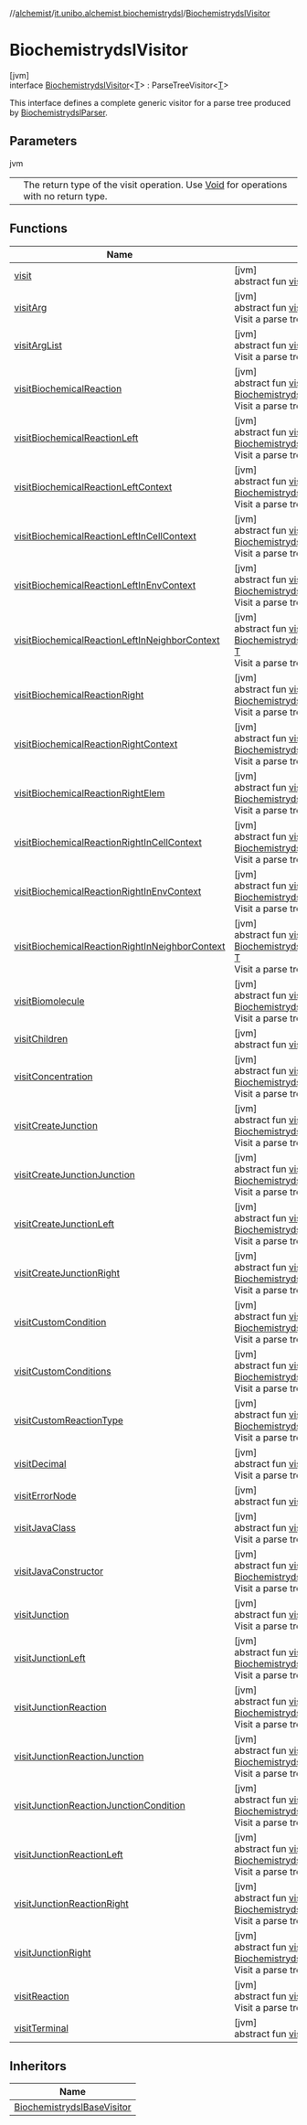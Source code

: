 //[alchemist](../../../index.md)/[it.unibo.alchemist.biochemistrydsl](../index.md)/[BiochemistrydslVisitor](index.md)

# BiochemistrydslVisitor

[jvm]\
interface [BiochemistrydslVisitor](index.md)<[T](index.md)> : ParseTreeVisitor<[T](../../it.unibo.alchemist.model.implementations.conditions/-neighborhood-present/index.md)> 

This interface defines a complete generic visitor for a parse tree produced by [BiochemistrydslParser](../-biochemistrydsl-parser/index.md).

## Parameters

jvm

| | |
|---|---|
| <T> | The return type of the visit operation. Use [Void](https://docs.oracle.com/javase/8/docs/api/java/lang/Void.html) for operations with no return type. |

## Functions

| Name | Summary |
|---|---|
| [visit](index.md#-1843616136%2FFunctions%2F-267951372) | [jvm]<br>abstract fun [visit](index.md#-1843616136%2FFunctions%2F-267951372)(p: ParseTree): [T](../../it.unibo.alchemist.model.implementations.conditions/-neighborhood-present/index.md) |
| [visitArg](visit-arg.md) | [jvm]<br>abstract fun [visitArg](visit-arg.md)(ctx: [BiochemistrydslParser.ArgContext](../-biochemistrydsl-parser/-arg-context/index.md)): [T](../../it.unibo.alchemist.model.implementations.conditions/-neighborhood-present/index.md)<br>Visit a parse tree produced by [arg](../-biochemistrydsl-parser/arg.md). |
| [visitArgList](visit-arg-list.md) | [jvm]<br>abstract fun [visitArgList](visit-arg-list.md)(ctx: [BiochemistrydslParser.ArgListContext](../-biochemistrydsl-parser/-arg-list-context/index.md)): [T](../../it.unibo.alchemist.model.implementations.conditions/-neighborhood-present/index.md)<br>Visit a parse tree produced by [argList](../-biochemistrydsl-parser/arg-list.md). |
| [visitBiochemicalReaction](visit-biochemical-reaction.md) | [jvm]<br>abstract fun [visitBiochemicalReaction](visit-biochemical-reaction.md)(ctx: [BiochemistrydslParser.BiochemicalReactionContext](../-biochemistrydsl-parser/-biochemical-reaction-context/index.md)): [T](../../it.unibo.alchemist.model.implementations.conditions/-neighborhood-present/index.md)<br>Visit a parse tree produced by [biochemicalReaction](../-biochemistrydsl-parser/biochemical-reaction.md). |
| [visitBiochemicalReactionLeft](visit-biochemical-reaction-left.md) | [jvm]<br>abstract fun [visitBiochemicalReactionLeft](visit-biochemical-reaction-left.md)(ctx: [BiochemistrydslParser.BiochemicalReactionLeftContext](../-biochemistrydsl-parser/-biochemical-reaction-left-context/index.md)): [T](../../it.unibo.alchemist.model.implementations.conditions/-neighborhood-present/index.md)<br>Visit a parse tree produced by [biochemicalReactionLeft](../-biochemistrydsl-parser/biochemical-reaction-left.md). |
| [visitBiochemicalReactionLeftContext](visit-biochemical-reaction-left-context.md) | [jvm]<br>abstract fun [visitBiochemicalReactionLeftContext](visit-biochemical-reaction-left-context.md)(ctx: [BiochemistrydslParser.BiochemicalReactionLeftContextContext](../-biochemistrydsl-parser/-biochemical-reaction-left-context-context/index.md)): [T](../../it.unibo.alchemist.model.implementations.conditions/-neighborhood-present/index.md)<br>Visit a parse tree produced by [biochemicalReactionLeftContext](../-biochemistrydsl-parser/biochemical-reaction-left-context.md). |
| [visitBiochemicalReactionLeftInCellContext](visit-biochemical-reaction-left-in-cell-context.md) | [jvm]<br>abstract fun [visitBiochemicalReactionLeftInCellContext](visit-biochemical-reaction-left-in-cell-context.md)(ctx: [BiochemistrydslParser.BiochemicalReactionLeftInCellContextContext](../-biochemistrydsl-parser/-biochemical-reaction-left-in-cell-context-context/index.md)): [T](../../it.unibo.alchemist.model.implementations.conditions/-neighborhood-present/index.md)<br>Visit a parse tree produced by [biochemicalReactionLeftInCellContext](../-biochemistrydsl-parser/biochemical-reaction-left-in-cell-context.md). |
| [visitBiochemicalReactionLeftInEnvContext](visit-biochemical-reaction-left-in-env-context.md) | [jvm]<br>abstract fun [visitBiochemicalReactionLeftInEnvContext](visit-biochemical-reaction-left-in-env-context.md)(ctx: [BiochemistrydslParser.BiochemicalReactionLeftInEnvContextContext](../-biochemistrydsl-parser/-biochemical-reaction-left-in-env-context-context/index.md)): [T](../../it.unibo.alchemist.model.implementations.conditions/-neighborhood-present/index.md)<br>Visit a parse tree produced by [biochemicalReactionLeftInEnvContext](../-biochemistrydsl-parser/biochemical-reaction-left-in-env-context.md). |
| [visitBiochemicalReactionLeftInNeighborContext](visit-biochemical-reaction-left-in-neighbor-context.md) | [jvm]<br>abstract fun [visitBiochemicalReactionLeftInNeighborContext](visit-biochemical-reaction-left-in-neighbor-context.md)(ctx: [BiochemistrydslParser.BiochemicalReactionLeftInNeighborContextContext](../-biochemistrydsl-parser/-biochemical-reaction-left-in-neighbor-context-context/index.md)): [T](../../it.unibo.alchemist.model.implementations.conditions/-neighborhood-present/index.md)<br>Visit a parse tree produced by [biochemicalReactionLeftInNeighborContext](../-biochemistrydsl-parser/biochemical-reaction-left-in-neighbor-context.md). |
| [visitBiochemicalReactionRight](visit-biochemical-reaction-right.md) | [jvm]<br>abstract fun [visitBiochemicalReactionRight](visit-biochemical-reaction-right.md)(ctx: [BiochemistrydslParser.BiochemicalReactionRightContext](../-biochemistrydsl-parser/-biochemical-reaction-right-context/index.md)): [T](../../it.unibo.alchemist.model.implementations.conditions/-neighborhood-present/index.md)<br>Visit a parse tree produced by [biochemicalReactionRight](../-biochemistrydsl-parser/biochemical-reaction-right.md). |
| [visitBiochemicalReactionRightContext](visit-biochemical-reaction-right-context.md) | [jvm]<br>abstract fun [visitBiochemicalReactionRightContext](visit-biochemical-reaction-right-context.md)(ctx: [BiochemistrydslParser.BiochemicalReactionRightContextContext](../-biochemistrydsl-parser/-biochemical-reaction-right-context-context/index.md)): [T](../../it.unibo.alchemist.model.implementations.conditions/-neighborhood-present/index.md)<br>Visit a parse tree produced by [biochemicalReactionRightContext](../-biochemistrydsl-parser/biochemical-reaction-right-context.md). |
| [visitBiochemicalReactionRightElem](visit-biochemical-reaction-right-elem.md) | [jvm]<br>abstract fun [visitBiochemicalReactionRightElem](visit-biochemical-reaction-right-elem.md)(ctx: [BiochemistrydslParser.BiochemicalReactionRightElemContext](../-biochemistrydsl-parser/-biochemical-reaction-right-elem-context/index.md)): [T](../../it.unibo.alchemist.model.implementations.conditions/-neighborhood-present/index.md)<br>Visit a parse tree produced by [biochemicalReactionRightElem](../-biochemistrydsl-parser/biochemical-reaction-right-elem.md). |
| [visitBiochemicalReactionRightInCellContext](visit-biochemical-reaction-right-in-cell-context.md) | [jvm]<br>abstract fun [visitBiochemicalReactionRightInCellContext](visit-biochemical-reaction-right-in-cell-context.md)(ctx: [BiochemistrydslParser.BiochemicalReactionRightInCellContextContext](../-biochemistrydsl-parser/-biochemical-reaction-right-in-cell-context-context/index.md)): [T](../../it.unibo.alchemist.model.implementations.conditions/-neighborhood-present/index.md)<br>Visit a parse tree produced by [biochemicalReactionRightInCellContext](../-biochemistrydsl-parser/biochemical-reaction-right-in-cell-context.md). |
| [visitBiochemicalReactionRightInEnvContext](visit-biochemical-reaction-right-in-env-context.md) | [jvm]<br>abstract fun [visitBiochemicalReactionRightInEnvContext](visit-biochemical-reaction-right-in-env-context.md)(ctx: [BiochemistrydslParser.BiochemicalReactionRightInEnvContextContext](../-biochemistrydsl-parser/-biochemical-reaction-right-in-env-context-context/index.md)): [T](../../it.unibo.alchemist.model.implementations.conditions/-neighborhood-present/index.md)<br>Visit a parse tree produced by [biochemicalReactionRightInEnvContext](../-biochemistrydsl-parser/biochemical-reaction-right-in-env-context.md). |
| [visitBiochemicalReactionRightInNeighborContext](visit-biochemical-reaction-right-in-neighbor-context.md) | [jvm]<br>abstract fun [visitBiochemicalReactionRightInNeighborContext](visit-biochemical-reaction-right-in-neighbor-context.md)(ctx: [BiochemistrydslParser.BiochemicalReactionRightInNeighborContextContext](../-biochemistrydsl-parser/-biochemical-reaction-right-in-neighbor-context-context/index.md)): [T](../../it.unibo.alchemist.model.implementations.conditions/-neighborhood-present/index.md)<br>Visit a parse tree produced by [biochemicalReactionRightInNeighborContext](../-biochemistrydsl-parser/biochemical-reaction-right-in-neighbor-context.md). |
| [visitBiomolecule](visit-biomolecule.md) | [jvm]<br>abstract fun [visitBiomolecule](visit-biomolecule.md)(ctx: [BiochemistrydslParser.BiomoleculeContext](../-biochemistrydsl-parser/-biomolecule-context/index.md)): [T](../../it.unibo.alchemist.model.implementations.conditions/-neighborhood-present/index.md)<br>Visit a parse tree produced by [biomolecule](../-biochemistrydsl-parser/biomolecule.md). |
| [visitChildren](index.md#-1430787268%2FFunctions%2F-267951372) | [jvm]<br>abstract fun [visitChildren](index.md#-1430787268%2FFunctions%2F-267951372)(p: RuleNode): [T](../../it.unibo.alchemist.model.implementations.conditions/-neighborhood-present/index.md) |
| [visitConcentration](visit-concentration.md) | [jvm]<br>abstract fun [visitConcentration](visit-concentration.md)(ctx: [BiochemistrydslParser.ConcentrationContext](../-biochemistrydsl-parser/-concentration-context/index.md)): [T](../../it.unibo.alchemist.model.implementations.conditions/-neighborhood-present/index.md)<br>Visit a parse tree produced by [concentration](../-biochemistrydsl-parser/concentration.md). |
| [visitCreateJunction](visit-create-junction.md) | [jvm]<br>abstract fun [visitCreateJunction](visit-create-junction.md)(ctx: [BiochemistrydslParser.CreateJunctionContext](../-biochemistrydsl-parser/-create-junction-context/index.md)): [T](../../it.unibo.alchemist.model.implementations.conditions/-neighborhood-present/index.md)<br>Visit a parse tree produced by [createJunction](../-biochemistrydsl-parser/create-junction.md). |
| [visitCreateJunctionJunction](visit-create-junction-junction.md) | [jvm]<br>abstract fun [visitCreateJunctionJunction](visit-create-junction-junction.md)(ctx: [BiochemistrydslParser.CreateJunctionJunctionContext](../-biochemistrydsl-parser/-create-junction-junction-context/index.md)): [T](../../it.unibo.alchemist.model.implementations.conditions/-neighborhood-present/index.md)<br>Visit a parse tree produced by [createJunctionJunction](../-biochemistrydsl-parser/create-junction-junction.md). |
| [visitCreateJunctionLeft](visit-create-junction-left.md) | [jvm]<br>abstract fun [visitCreateJunctionLeft](visit-create-junction-left.md)(ctx: [BiochemistrydslParser.CreateJunctionLeftContext](../-biochemistrydsl-parser/-create-junction-left-context/index.md)): [T](../../it.unibo.alchemist.model.implementations.conditions/-neighborhood-present/index.md)<br>Visit a parse tree produced by [createJunctionLeft](../-biochemistrydsl-parser/create-junction-left.md). |
| [visitCreateJunctionRight](visit-create-junction-right.md) | [jvm]<br>abstract fun [visitCreateJunctionRight](visit-create-junction-right.md)(ctx: [BiochemistrydslParser.CreateJunctionRightContext](../-biochemistrydsl-parser/-create-junction-right-context/index.md)): [T](../../it.unibo.alchemist.model.implementations.conditions/-neighborhood-present/index.md)<br>Visit a parse tree produced by [createJunctionRight](../-biochemistrydsl-parser/create-junction-right.md). |
| [visitCustomCondition](visit-custom-condition.md) | [jvm]<br>abstract fun [visitCustomCondition](visit-custom-condition.md)(ctx: [BiochemistrydslParser.CustomConditionContext](../-biochemistrydsl-parser/-custom-condition-context/index.md)): [T](../../it.unibo.alchemist.model.implementations.conditions/-neighborhood-present/index.md)<br>Visit a parse tree produced by [customCondition](../-biochemistrydsl-parser/custom-condition.md). |
| [visitCustomConditions](visit-custom-conditions.md) | [jvm]<br>abstract fun [visitCustomConditions](visit-custom-conditions.md)(ctx: [BiochemistrydslParser.CustomConditionsContext](../-biochemistrydsl-parser/-custom-conditions-context/index.md)): [T](../../it.unibo.alchemist.model.implementations.conditions/-neighborhood-present/index.md)<br>Visit a parse tree produced by [customConditions](../-biochemistrydsl-parser/custom-conditions.md). |
| [visitCustomReactionType](visit-custom-reaction-type.md) | [jvm]<br>abstract fun [visitCustomReactionType](visit-custom-reaction-type.md)(ctx: [BiochemistrydslParser.CustomReactionTypeContext](../-biochemistrydsl-parser/-custom-reaction-type-context/index.md)): [T](../../it.unibo.alchemist.model.implementations.conditions/-neighborhood-present/index.md)<br>Visit a parse tree produced by [customReactionType](../-biochemistrydsl-parser/custom-reaction-type.md). |
| [visitDecimal](visit-decimal.md) | [jvm]<br>abstract fun [visitDecimal](visit-decimal.md)(ctx: [BiochemistrydslParser.DecimalContext](../-biochemistrydsl-parser/-decimal-context/index.md)): [T](../../it.unibo.alchemist.model.implementations.conditions/-neighborhood-present/index.md)<br>Visit a parse tree produced by [decimal](../-biochemistrydsl-parser/decimal.md). |
| [visitErrorNode](index.md#625736043%2FFunctions%2F-267951372) | [jvm]<br>abstract fun [visitErrorNode](index.md#625736043%2FFunctions%2F-267951372)(p: ErrorNode): [T](../../it.unibo.alchemist.model.implementations.conditions/-neighborhood-present/index.md) |
| [visitJavaClass](visit-java-class.md) | [jvm]<br>abstract fun [visitJavaClass](visit-java-class.md)(ctx: [BiochemistrydslParser.JavaClassContext](../-biochemistrydsl-parser/-java-class-context/index.md)): [T](../../it.unibo.alchemist.model.implementations.conditions/-neighborhood-present/index.md)<br>Visit a parse tree produced by [javaClass](../-biochemistrydsl-parser/java-class.md). |
| [visitJavaConstructor](visit-java-constructor.md) | [jvm]<br>abstract fun [visitJavaConstructor](visit-java-constructor.md)(ctx: [BiochemistrydslParser.JavaConstructorContext](../-biochemistrydsl-parser/-java-constructor-context/index.md)): [T](../../it.unibo.alchemist.model.implementations.conditions/-neighborhood-present/index.md)<br>Visit a parse tree produced by [javaConstructor](../-biochemistrydsl-parser/java-constructor.md). |
| [visitJunction](visit-junction.md) | [jvm]<br>abstract fun [visitJunction](visit-junction.md)(ctx: [BiochemistrydslParser.JunctionContext](../-biochemistrydsl-parser/-junction-context/index.md)): [T](../../it.unibo.alchemist.model.implementations.conditions/-neighborhood-present/index.md)<br>Visit a parse tree produced by [junction](../-biochemistrydsl-parser/junction.md). |
| [visitJunctionLeft](visit-junction-left.md) | [jvm]<br>abstract fun [visitJunctionLeft](visit-junction-left.md)(ctx: [BiochemistrydslParser.JunctionLeftContext](../-biochemistrydsl-parser/-junction-left-context/index.md)): [T](../../it.unibo.alchemist.model.implementations.conditions/-neighborhood-present/index.md)<br>Visit a parse tree produced by [junctionLeft](../-biochemistrydsl-parser/junction-left.md). |
| [visitJunctionReaction](visit-junction-reaction.md) | [jvm]<br>abstract fun [visitJunctionReaction](visit-junction-reaction.md)(ctx: [BiochemistrydslParser.JunctionReactionContext](../-biochemistrydsl-parser/-junction-reaction-context/index.md)): [T](../../it.unibo.alchemist.model.implementations.conditions/-neighborhood-present/index.md)<br>Visit a parse tree produced by [junctionReaction](../-biochemistrydsl-parser/junction-reaction.md). |
| [visitJunctionReactionJunction](visit-junction-reaction-junction.md) | [jvm]<br>abstract fun [visitJunctionReactionJunction](visit-junction-reaction-junction.md)(ctx: [BiochemistrydslParser.JunctionReactionJunctionContext](../-biochemistrydsl-parser/-junction-reaction-junction-context/index.md)): [T](../../it.unibo.alchemist.model.implementations.conditions/-neighborhood-present/index.md)<br>Visit a parse tree produced by [junctionReactionJunction](../-biochemistrydsl-parser/junction-reaction-junction.md). |
| [visitJunctionReactionJunctionCondition](visit-junction-reaction-junction-condition.md) | [jvm]<br>abstract fun [visitJunctionReactionJunctionCondition](visit-junction-reaction-junction-condition.md)(ctx: [BiochemistrydslParser.JunctionReactionJunctionConditionContext](../-biochemistrydsl-parser/-junction-reaction-junction-condition-context/index.md)): [T](../../it.unibo.alchemist.model.implementations.conditions/-neighborhood-present/index.md)<br>Visit a parse tree produced by [junctionReactionJunctionCondition](../-biochemistrydsl-parser/junction-reaction-junction-condition.md). |
| [visitJunctionReactionLeft](visit-junction-reaction-left.md) | [jvm]<br>abstract fun [visitJunctionReactionLeft](visit-junction-reaction-left.md)(ctx: [BiochemistrydslParser.JunctionReactionLeftContext](../-biochemistrydsl-parser/-junction-reaction-left-context/index.md)): [T](../../it.unibo.alchemist.model.implementations.conditions/-neighborhood-present/index.md)<br>Visit a parse tree produced by [junctionReactionLeft](../-biochemistrydsl-parser/junction-reaction-left.md). |
| [visitJunctionReactionRight](visit-junction-reaction-right.md) | [jvm]<br>abstract fun [visitJunctionReactionRight](visit-junction-reaction-right.md)(ctx: [BiochemistrydslParser.JunctionReactionRightContext](../-biochemistrydsl-parser/-junction-reaction-right-context/index.md)): [T](../../it.unibo.alchemist.model.implementations.conditions/-neighborhood-present/index.md)<br>Visit a parse tree produced by [junctionReactionRight](../-biochemistrydsl-parser/junction-reaction-right.md). |
| [visitJunctionRight](visit-junction-right.md) | [jvm]<br>abstract fun [visitJunctionRight](visit-junction-right.md)(ctx: [BiochemistrydslParser.JunctionRightContext](../-biochemistrydsl-parser/-junction-right-context/index.md)): [T](../../it.unibo.alchemist.model.implementations.conditions/-neighborhood-present/index.md)<br>Visit a parse tree produced by [junctionRight](../-biochemistrydsl-parser/junction-right.md). |
| [visitReaction](visit-reaction.md) | [jvm]<br>abstract fun [visitReaction](visit-reaction.md)(ctx: [BiochemistrydslParser.ReactionContext](../-biochemistrydsl-parser/-reaction-context/index.md)): [T](../../it.unibo.alchemist.model.implementations.conditions/-neighborhood-present/index.md)<br>Visit a parse tree produced by [reaction](../-biochemistrydsl-parser/reaction.md). |
| [visitTerminal](index.md#-1231633633%2FFunctions%2F-267951372) | [jvm]<br>abstract fun [visitTerminal](index.md#-1231633633%2FFunctions%2F-267951372)(p: TerminalNode): [T](../../it.unibo.alchemist.model.implementations.conditions/-neighborhood-present/index.md) |

## Inheritors

| Name |
|---|
| [BiochemistrydslBaseVisitor](../-biochemistrydsl-base-visitor/index.md) |

